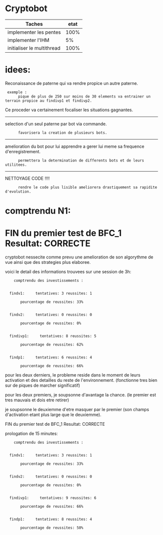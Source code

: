# Cryptobot

| Taches | etat |
| --------- | --------- |
| implementer les pentes  | 100%  |
| implementer l'IHM   | 5%  |
| initialiser le multithread   | 100%  |

# idees:

Reconaissance de paterne qui va rendre propice un autre paterne.

     exemple :
          pique de plus de 250 sur moins de 30 elements va entrainer un terrain propice au findivp1 et findivp2.

Ce proceder va certainement focaliser les situations gagnantes.

-----------------------------------------------------------------------------------------

selection d'un seul paterne par bot via commande.

          favorisera la creation de plusieurs bots.

-----------------------------------------------------------------------------------------

amelioration du bot pour lui apprendre a gerer lui meme sa frequence d'enregistrement.

          permettera la determination de differents bots et de leurs utilitees.

-----------------------------------------------------------------------------------------

NETTOYAGE CODE !!!!

          rendre le code plus lisible ameliorera drastiquement sa rapidite d'evolution.

# comptrendu N1: 
# FIN du premier test de BFC_1 Resultat: CORRECTE


cryptobot nessecite comme prevu une amelioration de son algorythme de vue ainsi que des strategies plus elaboree.

voici le detail des informations trouvees sur une session de 3h:

        comptrendu des investissements : 


      findv1:     tentatives: 3 reussites: 1

           pourcentage de reussites: 33%


      findv2:     tentatives: 0 reussites: 0

           pourcentage de reussites: 0%


      findivp1:     tentatives: 8 reussites: 5

           pourcentage de reussites: 62%


      findp1:     tentatives: 6 reussites: 4

           pourcentage de reussites: 66%

pour les deux derniers, le probleme reside dans le moment de leurs activation et des detailles du reste de l'environnement. (fonctionne tres bien sur de piques de marcher significatif)

pour les deux premiers, je soupsonne d'avantage la chance. (le premier est tres mauvais et dois etre retirer)

je soupsonne le deuxiemme d'etre masquer par le premier (son champs d'activation etant plus large que le deuxiemme). 

FIN du premier test de BFC_1 Resultat: CORRECTE

prologation de 15 minutes:

        comptrendu des investissements : 


      findv1:     tentatives: 3 reussites: 1

           pourcentage de reussites: 33%


      findv2:     tentatives: 0 reussites: 0

           pourcentage de reussites: 0%


      findivp1:     tentatives: 9 reussites: 6

           pourcentage de reussites: 66%


      findp1:     tentatives: 8 reussites: 4

           pourcentage de reussites: 50%
